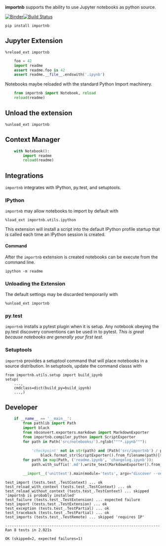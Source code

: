 
__importnb__ supports the ability to use Jupyter notebooks as python source.

[![Binder](https://mybinder.org/badge.svg)](https://mybinder.org/v2/gh/deathbeds/importnb/master?urlpath=lab/tree/readme.ipynb)[![Build Status](https://travis-ci.org/deathbeds/importnb.svg?branch=master)](https://travis-ci.org/deathbeds/importnb)

    pip install importnb

## Jupyter Extension

    %reload_ext importnb    


```python
    foo = 42
    import readme
    assert readme.foo is 42
    assert readme.__file__.endswith('.ipynb')
```

Notebooks maybe reloaded with the standard Python Import machinery.


```python
    from importnb import Notebook, reload
    reload(readme)
```

## Unload the extension

    %unload_ext importnb

## Context Manager


```python
    with Notebook(): 
        import readme
        reload(readme)
```

## Integrations

`importnb` integrates with IPython, py.test, and setuptools.


### IPython

`importnb` may allow notebooks to import by default with 

    %load_ext importnb.utils.ipython
    
This extension will install a script into the default IPython profile startup that is called each time an IPython session is created.  

#### Command

After the `importnb` extension is created notebooks can be execute from the command line.

    ipython -m readme

### Unloading the Extension

The default settings may be discarded temporarily with

    %unload_ext importnb
    

### py.test

`importnb` installs a pytest plugin when it is setup.  Any notebook obeying the py.test discovery conventions can be used in to pytest.  _This is great because notebooks are generally your first test._

### Setuptools

`importnb` provides a setuptool command that will place notebooks in a source distribution.  In setuptools, update the command classs with

    from importnb.utils.setup import build_ipynb
    setup(
        ...,
        cmdclass=dict(build_py=build_ipynb)
        ...,)

## Developer


```python
    if __name__ == '__main__':
        from pathlib import Path
        import black
        from nbconvert.exporters.markdown import MarkdownExporter
        from importnb.compiler_python import ScriptExporter
        for path in Path('src/notebooks/').rglob("""*.ipynb"""):
            
            'checkpoint' not in str(path) and (Path('src/importnb') / path.with_suffix('.py').relative_to('src/notebooks')).write_text(
                black.format_str(ScriptExporter().from_filename(path)[0], 100))
        for path in map(Path, ('readme.ipynb', 'changelog.ipynb')):
            path.with_suffix('.md').write_text(MarkdownExporter().from_filename(path)[0])

        __import__('unittest').main(module='tests', argv="discover --verbose".split(), exit=False)

```

    test_import (tests.test_.TestContext) ... ok
    test_reload_with_context (tests.test_.TestContext) ... ok
    test_reload_without_context (tests.test_.TestContext) ... skipped 'importnb is probably installed'
    test_failure (tests.test_.TestExtension) ... expected failure
    test_import (tests.test_.TestExtension) ... ok
    test_exception (tests.test_.TestPartial) ... ok
    test_traceback (tests.test_.TestPartial) ... ok
    test_imports (tests.test_.TestRemote) ... skipped 'requires IP'
    
    ----------------------------------------------------------------------
    Ran 8 tests in 2.021s
    
    OK (skipped=2, expected failures=1)

